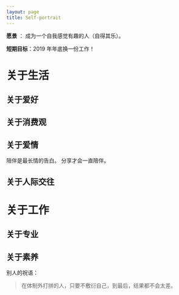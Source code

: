 ```yaml
---
layout: page
title: Self-portrait
---
```


**愿景** ： 成为一个自我感觉有趣的人（自得其乐）。


**短期目标**：2019 年年底换一份工作！

# 关于生活
## 关于爱好
## 关于消费观
## 关于爱情
陪伴是最长情的告白。
分享才会一直陪伴。

## 关于人际交往

# 关于工作
## 关于专业

## 关于素养

别人的祝语：
> 在体制外打拼的人，只要不敷衍自己，到最后，结果都不会太差。
